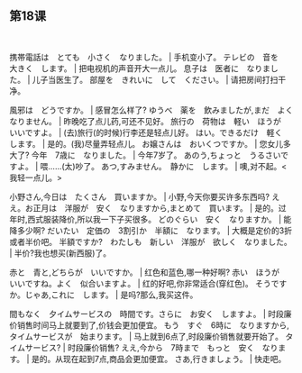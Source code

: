 ## 第18课
 

携帯電話は　とても　小さく　なりました。  |  手机变小了。
テレビの　音を　大きく　します。  |  把电视机的声音开大一点儿。
息子は　医者に　なりました。  |  儿子当医生了。
部屋を　きれいに　して　ください。  |  请把房间打扫干净。


風邪は　どうですか。  |  感冒怎么样了?
ゆうべ　薬を　飲みましたが,まだ　よく　なりません。  |  昨晚吃了点儿药,可还不见好。
旅行の　荷物は　軽い　ほうが　いいですよ。  |  (去)旅行(的时候)行李还是轻点儿好。
はい。できるだけ　軽く　します。  |  是的。(我)尽量弄轻点儿。
お嬢さんは　おいくつですか。  |  您女儿多大了?
今年　7歳に　なりました。  |  今年7岁了。
あのう,ちょっと　うるさいですよ。  |  喂……(太)吵了。
あつ,すみません。　静かに　します。  |  噢,对不起。<我轻一点儿。>


小野さん,今日は　たくさん　買いますか。  |  小野,今天你要买许多东西吗?
ええ。お正月は　洋服が　安く　なりますから,まとめて　買います。  |  是的。过年时,西式服装降价,所以我一下子买很多。
どのぐらい　安く　なりますか。  |  能降多少啊?
だいたい　定価の　3割引か　半額に　なります。  |  大概是定价的3折或者半价吧。
半額ですか?　わたしも　新しい　洋服が　欲しく　なりました。  |  半价?我也想买(新西服)了。


赤と　青と,どちらが　いいですか。  |  红色和蓝色,哪一种好啊?
赤い　ほうが　いいですね。よく　似合いますよ。  |  红的好吧,你非常适合(穿红色)。
そうですか。じゃあ,これに　します。  |  是吗?那么,我买这件。


間もなく　夕イムサービスの　時間です。さらに　お安く　しますよ。  |  时段廉价销售时间马上就要到了,价钱会更加便宜。
もう　すぐ　6時に　なりますから,タイムサービスが　始まります。  |  马上就到6点了,时段廉价销售就要开始了。
タイムサービス?  |  时段廉价销售?
ええ,今から　7時まで　もっと　安く　なります。  |  是的。从现在起到7点,商品会更加便宜。
さあ,行きましょう。  |  快走吧。